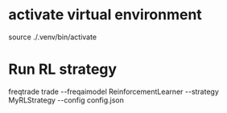 # activate virtual environment
source ./.venv/bin/activate

# Run RL strategy
freqtrade trade --freqaimodel ReinforcementLearner --strategy MyRLStrategy --config config.json
